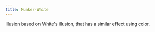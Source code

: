 ```yaml
---
title: Munker-White
---
```


Illusion based on White's illusion, that has a similar effect using color.

<!-- Sketch file location, (pending organization) -->
<script src="munker.js"></script>
<!-- Necessary element to position p5 canvas -->
<div id="sketch-div"></div>

